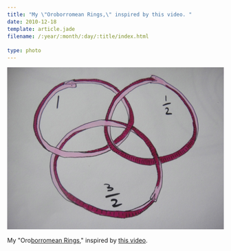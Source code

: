 ```yaml
---
title: "My \"Oroborromean Rings,\" inspired by this video. "
date: 2010-12-18
template: article.jade
filename: /:year/:month/:day/:title/index.html

type: photo
---
```


![](/images/oroborromean.jpg)

My "Oro[borromean Rings](http://en.wikipedia.org/wiki/Borromean_rings),"
inspired by [this video](https://www.youtube.com/watch?v=heKK95DAKms).


